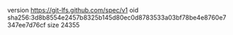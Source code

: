version https://git-lfs.github.com/spec/v1
oid sha256:3d8b8554e2457b8325b145d80ec0d8783533a03bf78be4e8760e7347ee7d76cf
size 24355
